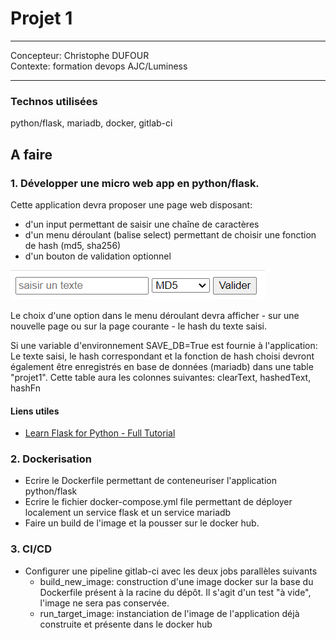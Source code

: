 
# Projet 1 

---
Concepteur: Christophe DUFOUR  
Contexte: formation devops AJC/Luminess
___


### Technos utilisées
python/flask, mariadb, docker, gitlab-ci

## A faire

### 1. Développer une micro web app en python/flask.

Cette application devra proposer une page web disposant:
- d'un input permettant de saisir une chaîne de caractères
- d'un menu déroulant (balise select) permettant de choisir une fonction de hash (md5, sha256)
- d'un bouton de validation optionnel

![Exemple de formulaire](scr/scr-front-form.png)

Le choix d'une option dans le menu déroulant devra afficher - sur une nouvelle page ou sur la page courante - le hash du texte saisi.

Si une variable d'environnement SAVE_DB=True est fournie à l'application:
Le texte saisi, le hash correspondant et la fonction de hash choisi devront également être enregistrés en base de données (mariadb) dans une table "projet1".
Cette table aura les colonnes suivantes: clearText, hashedText, hashFn

#### Liens utiles
- [Learn Flask for Python - Full Tutorial](https://youtu.be/Z1RJmh_OqeA)

### 2. Dockerisation
- Ecrire le Dockerfile permettant de conteneuriser l'application python/flask
- Ecrire le fichier docker-compose.yml file permettant de déployer localement un service flask et un service mariadb
- Faire un build de l'image et la pousser sur le docker hub.


### 3. CI/CD
- Configurer une pipeline gitlab-ci avec les deux jobs parallèles suivants
    - build_new_image: construction d'une image docker sur la base du Dockerfile présent à la racine du dépôt. Il s'agit d'un test "à vide", l'image ne sera pas conservée.
    - run_target_image: instanciation de l'image de l'application déjà construite et présente dans le docker hub




